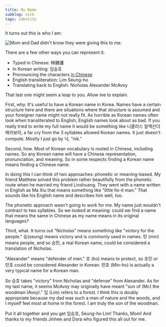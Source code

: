 ```yaml
---
title: My Name
subblog: nick
tags: identity
---
```


It turns out this is who I am:

![Mom and Dad didn't know they were giving this to me.](/img/my-name.png)

There are a few other ways you can represent it:

- Typed in Chinese: 林勝護
- In Korean writing: 임승호
- Pronouncing the characters [in Chinese](/extra/my-name.mp3)
- English transliteration: Lim Seung-ho
- Translating back to English: Nicholas Alexander McAvoy

That last one might seem a leap to you. Allow me to explain.

<!-- MORE -->

First, why. It's useful to have a Korean name in Korea. Names have a certain structure here and there are situations where that structure is assumed and your foreigner name might not really fit. As horrible as Korean names often look when transliterated to English, English names look about as bad. If you really tried to write my full name it would be something like 니콜라스 알렉산더 매카보이, a far cry from the 3 syllables allowed Korean names. It just doesn't compute. Mostly I just go by 닉, "nik."

Second, how. Most of Korean vocabulary is rooted in Chinese, including names. So any Korean name will have a Chinese representation, pronunciation, and meaning. So in some respects finding a Korean name means finding a Chinese name.

In doing this I can think of two approaches: phonetic or meaning-based. My friend Matthew solved this problem rather beautifully from the phonetic route when he married my friend Linshuang. They went with a name written in English as Ma Xiu that means something like "little fix-it man." That sounds like his English name and describes him well, too.

The phonetic approach wasn't going to work for me. My name just wouldn't contract to two syllables. So we looked at meaning: could we find a name that means the same in Chinese as my name means in its original languages?

Third, what. It turns out "Nicholas" means something like "victory for the people." 승(seung) means victory and is commonly used in names. 민 (min) means people, and so 승민, a real Korean name, could be considered a translation of Nicholas.

"Alexander" means "defender of men." 호 (ho) means to protect, so 호민 or 민호 could be considered Alexander in Korean. 민호 (Min-ho) is actually a very typical name for a Korean man.

So 승호 takes "victory" from Nicholas and "defense" from Alexander. As for my last name, it seems McAvoy may originally have meant "son of (Mc) the woodman (Avoy)." 임 (Lim) refers to a forest. I think this is doubly appropriate because my dad was such a man of nature and the woods, and I myself feel most at home in the forest. I am truly the son of the woodman.

Put it all together and you get 임승호, Seung-ho Lim! Thanks, Mom! And thanks to my friends Jinhee and Dora who figured this all out for me.

